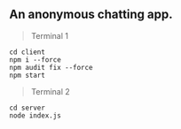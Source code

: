 ## An anonymous chatting app. ##

>Terminal 1
```
cd client
npm i --force
npm audit fix --force
npm start
```

>Terminal 2
```
cd server
node index.js
```